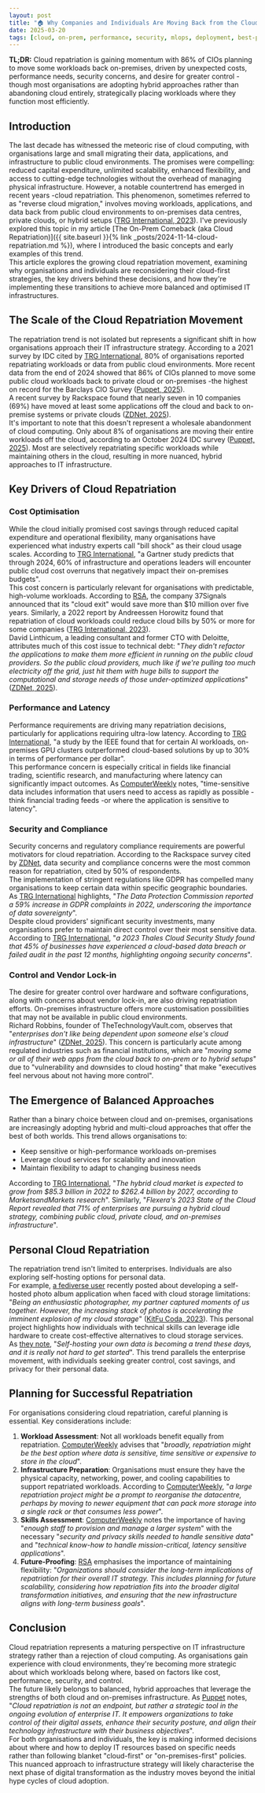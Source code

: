 ```yaml
---
layout: post
title: "🏠 Why Companies and Individuals Are Moving Back from the Cloud"
date: 2025-03-20
tags: [cloud, on-prem, performance, security, mlops, deployment, best-practices, data-science]
---
```


**TL;DR:** Cloud repatriation is gaining momentum with 86% of CIOs planning to
move some workloads back on-premises, driven by unexpected costs, performance
needs, security concerns, and desire for greater control - though most
organisations are adopting hybrid approaches rather than abandoning cloud
entirely, strategically placing workloads where they function most efficiently.
<!--more-->

## Introduction

The last decade has witnessed the meteoric rise of cloud computing, with
organisations large and small migrating their data, applications, and
infrastructure to public cloud environments. The promises were compelling:
reduced capital expenditure, unlimited scalability, enhanced flexibility, and
access to cutting-edge technologies without the overhead of managing physical
infrastructure. However, a notable countertrend has emerged in recent years
-cloud repatriation. This phenomenon, sometimes referred to as "reverse cloud
migration," involves moving workloads, applications, and data back from public
cloud environments to on-premises data centres, private clouds, or hybrid setups
([TRG International, 2023](https://blog.trginternational.com/cloud-repatriation-business-return-on-premises)).
I've previously explored this topic in my article [The On-Prem Comeback (aka
Cloud Repatriation)]({{ site.baseurl }}{% link
_posts/2024-11-14-cloud-repatriation.md %}), where I introduced the basic
concepts and early examples of this trend.\
This article explores the growing cloud repatriation movement, examining why
organisations and individuals are reconsidering their cloud-first strategies,
the key drivers behind these decisions, and how they're implementing these
transitions to achieve more balanced and optimised IT infrastructures.

## The Scale of the Cloud Repatriation Movement

The repatriation trend is not isolated but represents a significant shift in how
organisations approach their IT infrastructure strategy. According to a 2021
survey by IDC cited by
[TRG International](https://blog.trginternational.com/cloud-repatriation-business-return-on-premises),
80% of organisations reported repatriating workloads or data from public cloud
environments. More recent data from the end of 2024 showed that 86% of CIOs
planned to move some public cloud workloads back to private cloud or on-premises
-the highest on record for the Barclays CIO Survey
([Puppet, 2025](https://www.puppet.com/blog/cloud-repatriation)).\
A recent survey by Rackspace found that nearly seven in 10 companies (69%) have
moved at least some applications off the cloud and back to on-premise systems or
private clouds
([ZDNet, 2025](https://www.zdnet.com/article/why-some-companies-are-backing-away-from-the-public-cloud/)).\
It's important to note that this doesn't represent a wholesale abandonment of
cloud computing. Only about 8% of organisations are moving their entire
workloads off the cloud, according to an October 2024 IDC survey
([Puppet, 2025](https://www.puppet.com/blog/cloud-repatriation)). Most are
selectively repatriating specific workloads while maintaining others in the
cloud, resulting in more nuanced, hybrid approaches to IT infrastructure.

## Key Drivers of Cloud Repatriation

### Cost Optimisation

While the cloud initially promised cost savings through reduced capital
expenditure and operational flexibility, many organisations have experienced
what industry experts call "bill shock" as their cloud usage scales. According
to
[TRG International](https://blog.trginternational.com/cloud-repatriation-business-return-on-premises),
"a Gartner study predicts that through 2024, 60% of infrastructure and
operations leaders will encounter public cloud cost overruns that negatively
impact their on-premises budgets".\
This cost concern is particularly relevant for organisations with predictable,
high-volume workloads. According to
[RSA](https://www.rsa.com/resources/blog/identity-governance-and-administration/cloud-repatriation-why-enterprise-it-is-returning-from-the-cloud/),
the company 37Signals announced that its "cloud exit" would save more than $10
million over five years. Similarly, a 2022 report by Andreessen Horowitz found
that repatriation of cloud workloads could reduce cloud bills by 50% or more for
some companies
([TRG International, 2023](https://blog.trginternational.com/cloud-repatriation-business-return-on-premises)).\
David Linthicum, a leading consultant and former CTO with Deloitte, attributes
much of this cost issue to technical debt: "_They didn't refactor the
applications to make them more efficient in running on the public cloud
providers. So the public cloud providers, much like if we're pulling too much
electricity off the grid, just hit them with huge bills to support the
computational and storage needs of those under-optimized applications_"
([ZDNet, 2025](https://www.zdnet.com/article/why-some-companies-are-backing-away-from-the-public-cloud/)).

### Performance and Latency

Performance requirements are driving many repatriation decisions, particularly
for applications requiring ultra-low latency. According to
[TRG International](https://blog.trginternational.com/cloud-repatriation-business-return-on-premises),
"a study by the IEEE found that for certain AI workloads, on-premises GPU
clusters outperformed cloud-based solutions by up to 30% in terms of performance
per dollar".\
This performance concern is especially critical in fields like financial
trading, scientific research, and manufacturing where latency can significantly
impact outcomes. As
[ComputerWeekly](https://www.computerweekly.com/feature/Cloud-repatriation-How-to-do-it-successfully)
notes, "time-sensitive data includes information that users need to access as
rapidly as possible -think financial trading feeds -or where the application is
sensitive to latency".

### Security and Compliance

Security concerns and regulatory compliance requirements are powerful motivators
for cloud repatriation. According to the Rackspace survey cited by
[ZDNet](https://www.zdnet.com/article/why-some-companies-are-backing-away-from-the-public-cloud/),
data security and compliance concerns were the most common reason for
repatriation, cited by 50% of respondents.\
The implementation of stringent regulations like GDPR has compelled many
organisations to keep certain data within specific geographic boundaries. As
[TRG International](https://blog.trginternational.com/cloud-repatriation-business-return-on-premises)
highlights, "_The Data Protection Commission reported a 59% increase in GDPR
complaints in 2022, underscoring the importance of data sovereignty_".\
Despite cloud providers' significant security investments, many organisations
prefer to maintain direct control over their most sensitive data. According to
[TRG International](https://blog.trginternational.com/cloud-repatriation-business-return-on-premises),
"_a 2023 Thales Cloud Security Study found that 45% of businesses have
experienced a cloud-based data breach or failed audit in the past 12 months,
highlighting ongoing security concerns_".

### Control and Vendor Lock-in

The desire for greater control over hardware and software configurations, along
with concerns about vendor lock-in, are also driving repatriation efforts.
On-premises infrastructure offers more customisation possibilities that may not
be available in public cloud environments.\
Richard Robbins, founder of TheTechnologyVault.com, observes that "_enterprises
don't like being dependent upon someone else's cloud infrastructure_"
([ZDNet, 2025](https://www.zdnet.com/article/why-some-companies-are-backing-away-from-the-public-cloud/)).
This concern is particularly acute among regulated industries such as financial
institutions, which are "_moving some or all of their web apps from the cloud
back to on-prem or to hybrid setups_" due to "vulnerability and downsides to
cloud hosting" that make "executives feel nervous about not having more
control".

## The Emergence of Balanced Approaches

Rather than a binary choice between cloud and on-premises, organisations are
increasingly adopting hybrid and multi-cloud approaches that offer the best of
both worlds. This trend allows organisations to:

- Keep sensitive or high-performance workloads on-premises
- Leverage cloud services for scalability and innovation
- Maintain flexibility to adapt to changing business needs

According to
[TRG International](https://blog.trginternational.com/cloud-repatriation-business-return-on-premises),
"_The hybrid cloud market is expected to grow from $85.3 billion in 2022 to
$262.4 billion by 2027, according to MarketsandMarkets research_". Similarly,
"_Flexera's 2023 State of the Cloud Report revealed that 71% of enterprises are
pursuing a hybrid cloud strategy, combining public cloud, private cloud, and
on-premises infrastructure_".

## Personal Cloud Repatriation

The repatriation trend isn't limited to enterprises. Individuals are also
exploring self-hosting options for personal data.\
For example,
[a fediverse user](https://hachyderm.io/@Jeffrey04/114175854454606516) recently
posted about developing a self-hosted photo album application when faced with
cloud storage limitations: "_Being an enthusiastic photographer, my partner
captured moments of us together. However, the increasing stack of photos is
accelerating the imminent explosion of my cloud storage_"
([KitFu Coda, 2023](https://kitfucoda.medium.com/a-love-story-in-code-building-my-self-hosted-photo-album-b56a4e89ebdd)).
This personal project highlights how individuals with technical skills can
leverage idle hardware to create cost-effective alternatives to cloud storage
services.\
As
[they note](https://kitfucoda.medium.com/a-love-story-in-code-building-my-self-hosted-photo-album-b56a4e89ebdd),
"_Self-hosting your own data is becoming a trend these days, and it is really
not hard to get started_". This trend parallels the enterprise movement, with
individuals seeking greater control, cost savings, and privacy for their
personal data.

## Planning for Successful Repatriation

For organisations considering cloud repatriation, careful planning is essential.
Key considerations include:

1. **Workload Assessment**: Not all workloads benefit equally from repatriation.
   [ComputerWeekly](https://www.computerweekly.com/feature/Cloud-repatriation-How-to-do-it-successfully)
   advises that "_broadly, repatriation might be the best option where data is
   sensitive, time sensitive or expensive to store in the cloud_".
2. **Infrastructure Preparation**: Organisations must ensure they have the
   physical capacity, networking, power, and cooling capabilities to support
   repatriated workloads. According to
   [ComputerWeekly](https://www.computerweekly.com/feature/Cloud-repatriation-How-to-do-it-successfully),
   "_a large repatriation project might be a prompt to reorganise the
   datacentre, perhaps by moving to newer equipment that can pack more storage
   into a single rack or that consumes less power_".
3. **Skills Assessment**:
   [ComputerWeekly](https://www.computerweekly.com/feature/Cloud-repatriation-How-to-do-it-successfully)
   notes the importance of having "_enough staff to provision and manage a
   larger system_" with the necessary "_security and privacy skills needed to
   handle sensitive data_" and "_technical know-how to handle mission-critical,
   latency sensitive applications_".
4. **Future-Proofing**:
   [RSA](https://www.rsa.com/resources/blog/identity-governance-and-administration/cloud-repatriation-why-enterprise-it-is-returning-from-the-cloud/)
   emphasises the importance of maintaining flexibility: "_Organizations should
   consider the long-term implications of repatriation for their overall IT
   strategy. This includes planning for future scalability, considering how
   repatriation fits into the broader digital transformation initiatives, and
   ensuring that the new infrastructure aligns with long-term business goals_".

## Conclusion

Cloud repatriation represents a maturing perspective on IT infrastructure
strategy rather than a rejection of cloud computing. As organisations gain
experience with cloud environments, they're becoming more strategic about which
workloads belong where, based on factors like cost, performance, security, and
control.\
The future likely belongs to balanced, hybrid approaches that leverage the
strengths of both cloud and on-premises infrastructure. As
[Puppet](https://www.puppet.com/blog/cloud-repatriation) notes, "_Cloud
repatriation is not an endpoint, but rather a strategic tool in the ongoing
evolution of enterprise IT. It empowers organizations to take control of their
digital assets, enhance their security posture, and align their technology
infrastructure with their business objectives_".\
For both organisations and individuals, the key is making informed decisions
about where and how to deploy IT resources based on specific needs rather than
following blanket "cloud-first" or "on-premises-first" policies. This nuanced
approach to infrastructure strategy will likely characterise the next phase of
digital transformation as the industry moves beyond the initial hype cycles of
cloud adoption.
